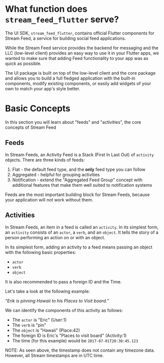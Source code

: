 # What function does `stream_feed_flutter` serve?

The UI SDK, `stream_feed_flutter`, contains official Flutter components for Stream Feed, a service for building social feed applications.

While the Stream Feed service provides the backend for messaging and the LLC (low-level client) provides an easy way to use it in your Flutter apps, we wanted to make sure that adding Feed functionality to your app was as quick as possible.

The UI package is built on top of the low-level client and the core package and allows you to build a full fledged application with the built-in components, modify existing components, or easily add widgets of your own to match your app's style better.

# Basic Concepts
In this section you will learn about "feeds" and "activities", the core concepts of Stream Feed

## Feeds
In Stream Feeds, an Activity Feed is a Stack (First In Last Out) of `activity` objects. There are three kinds of feeds:

1. Flat - the default feed type, and the **only** feed type you can follow
2. Aggregated - helpful for grouping activities
3. Notification - extend the "Aggregated Feed Group" concept with additional features that make them well suited to notification systems

Feeds are the most important building block for Stream Feeds, because your application will not work without them.

## Activities
In Stream Feeds, an item in a feed is called an `activity`. In its simplest form, an `activity` consists of an `actor`, a `verb`, and an `object`. It tells the story of a person performing an action on or with an object.

In its simplest form, adding an activity to a feed means passing an object with the following basic properties:
* `actor`
* `verb`
* `object`

It is also recommended to pass a foreign ID and the Time.

Let's take a look at the following example:

_“Erik is pinning Hawaii to his Places to Visit board.”_

We can identify the components of this activity as follows:
* The `actor` is "Eric" (User:1)
* The `verb` is "pin"
* The `object` is "Hawaii" (Place:42)
* The foreign ID is Eric's "Places to visit board"  (Activity:1)
* The time (for this example) would be `2017-07-01T20:30:45.123`

NOTE: As seen above, the timestamp does not contain any timezone data. However, all Stream timestamps are in UTC time.